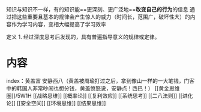 知识与知识不一样，有的知识能==更深刻、更广泛地==**改变自己的行为**的信息
通过把这些重要且基本的规律会产生惊人的威力（时间长，范围广，破坏性大）的内容作为学习内容，变相大幅提高了学习效率

定义
	1. 经过深度思考后发现的，具有普遍指导意义的规律或定律。

# 内容
index：黄盖富 安静西八（黄盖被周瑜打过之后，拿到像山一样的一大笔钱，门客中的韩国人非常吵闹也想分钱，黄盖愤怒说，安静点！西巴！）
[[黄金思维圈]]/5W1H
[[战略思维]] 
[[概率论]]
[[复利效应]]
[[系统思考]]
[[二八法则]]
[[进化论]]
[[安全空间]]
[[环境思维]]
[[结果思维]]
